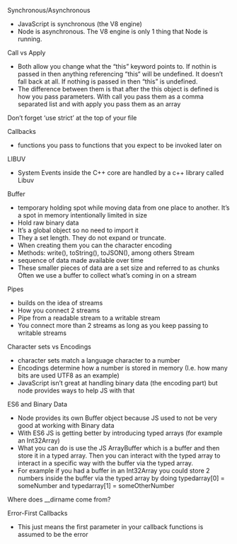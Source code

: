Synchronous/Asynchronous
- JavaScript is synchronous (the V8 engine)
- Node is asynchronous. The V8 engine is only 1 thing that Node is running.

Call vs Apply
- Both allow you change what the “this” keyword points to. If nothin is passed in then anything referencing “this“ will be undefined. It doesn’t fall back at all. If nothing is passed in then “this” is undefined.
- The difference between them is that after the this object is defined is how you pass parameters. With call you pass them as a comma separated list and with apply you pass them as an array

Don’t forget ‘use strict’ at the top of your file

Callbacks
- functions you pass to functions that you expect to be invoked later on

LIBUV
- System Events inside the C++ core are handled by a c++ library called Libuv

Buffer
- temporary holding spot while moving data from one place to another. It’s a spot in memory intentionally limited in size
- Hold raw binary data
- It’s a global object so no need to import it
- They a set length. They do not expand or truncate.
- When creating them you can the character encoding
- Methods: write(), toString(), toJSON(), among others
Stream
- sequence of data made available over time
- These smaller pieces of data are a set size and referred to as chunks
Often we use a buffer to collect what’s coming in on a stream

Pipes
- builds on the idea of streams
- How you connect 2 streams
- Pipe from a readable stream to a writable stream
- You connect more than 2 streams as long as you keep passing to writable streams

Character sets vs Encodings
- character sets match a language character to a number
- Encodings determine how a number is stored in memory (I.e. how many bits are used UTF8 as an example)
- JavaScript isn’t great at handling binary data (the encoding part) but node provides ways to help JS with that

ES6 and Binary Data
- Node provides its own Buffer object because JS used to not be very good at working with Binary data
- With ES6 JS is getting better by introducing typed arrays (for example an Int32Array)
- What you can do is use the JS ArrayBuffer which is a buffer and then store it in a typed array. Then you can interact with the typed array to interact in a specific way with the buffer via the typed array. 
- For example if you had a buffer in an Int32Array you could store 2 numbers inside the buffer via the typed array by doing typedarray[0] = someNumber and typedarray[1] = someOtherNumber

Where does __dirname come from?

Error-First Callbacks
- This just means the first parameter in your callback functions is assumed to be the error